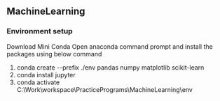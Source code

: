 ## MachineLearning 

### Environment setup
Download Mini Conda
Open anaconda command prompt and install the packages using below command

1. conda create --prefix ./env pandas numpy matplotlib scikit-learn
2. conda install jupyter
3. conda activate C:\Work\workspace\PracticePrograms\MachineLearning\env